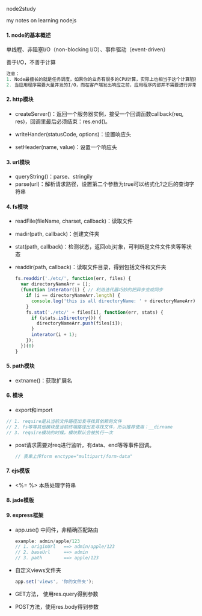 node2study

my notes on learning nodejs

#### 1. node的基本概述

单线程、非阻塞I/O（non-blocking I/O）、事件驱动（event-driven）

善于I/O，不善于计算

```javascript
注意：
1. Node最擅长的就是任务调度，如果你的业务有很多的CPU计算，实际上也相当于这个计算阻塞了这个这个单线程，就不适合Node开发。
2. 当应用程序需要大量并发的I/O，而在客户端发出响应之前，应用程序内部并不需要进行非常复杂的处理的时候，Node非常适合。例如：用户表单收集、考试系统、聊天室、图文直播、提供JSON的API、Web Socket。
```



#### 2. http模块

- createServer()：返回一个服务器实例，接受一个回调函数callback(req, res)，回调里最后必须结束：res.end()。

- writeHander(statusCode, options)：设置响应头

- setHeader(name, value)：设置一个响应头



#### 3. url模块

- queryString()：parse、stringily
- parse(url)：解析请求路径，设置第二个参数为true可以格式化?之后的查询字符串



#### 4. fs模块

- readFile(fileName, charset, callback)：读取文件

- madir(path, callback)：创建文件夹

- stat(path, callback)：检测状态，返回obj对象，可判断是文件文件夹等等状态

- readdir(path, callback)：读取文件目录，得到包括文件和文件夹

  ```javascript
  fs.readdir('./etc/', function(err, files) {
    var directoryNameArr = [];
  	(function interator(i) { // 利用迭代器巧妙的把异步变成同步
      if (i == directoryNameArr.length) {
        console.log('this is all directoryName: ' + directoryNameArr);
      }
      fs.stat('./etc/' + files[i], function(err, stats) {
        if (stats.isDirectory()) {
          directoryNameArr.push(files[i]);
        }
        interator(i + 1);
      });
    })(0)
  }
  ```



#### 5. path模块

- extname()：获取扩展名

#### 6. 模块

- export和import

```javascript
// 1. require是从当前文件路径出发寻找其依赖的文件
// 2. fs等等其他模块是当前终端路径出发寻找文件，所以推荐使用：__dirname
// 3. require模块的时候，模块默认会被执行一次
```

- post请求需要对req进行监听，有data、end等等事件回调。

  ```javascript
  // 表单上传form enctype="multipart/form-data"
  ```

#### 7. ejs模版

- <%=  %> 本质处理字符串

#### 8. jade模版

#### 9. express框架

- app.use() 中间件，非精确匹配路由

  ```javascript
  example: admin/apple/123
  // 1. originUrl   ==> admin/apple/123
  // 2. baseUrl     ==> admin
  // 3. path        ==> apple/123
  ```

  

- 自定义views文件夹

  ```javascript
  app.set('views', '你的文件夹');
  ```

- GET方法， 使用res.query得到参数
- POST方法，使用res.body得到参数

